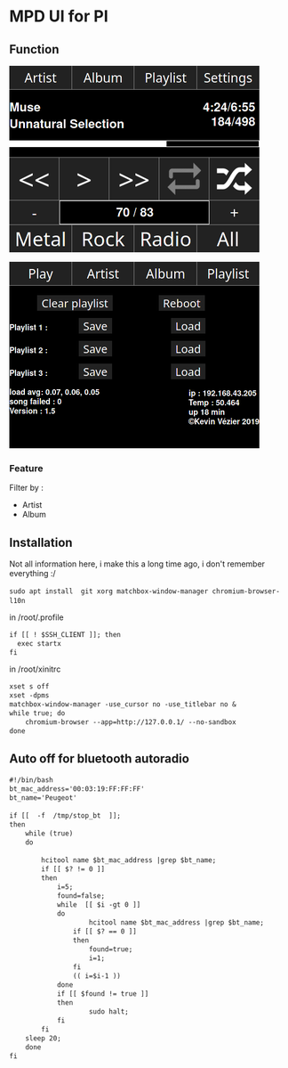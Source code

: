 # MPD UI for PI

## Function

![Home Page](home.png)

![Settings Page](settings.png)

### Feature

Filter by :
 - Artist
 - Album

## Installation

Not all information here, i make this a long time ago, i don't remember everything :/

`sudo apt install  git xorg matchbox-window-manager chromium-browser-l10n`


in /root/.profile
```
if [[ ! $SSH_CLIENT ]]; then
  exec startx
fi

```

in /root/xinitrc
```
xset s off
xset -dpms
matchbox-window-manager -use_cursor no -use_titlebar no &
while true; do
	chromium-browser --app=http://127.0.0.1/ --no-sandbox
done

```



## Auto off for bluetooth autoradio

```
#!/bin/bash
bt_mac_address='00:03:19:FF:FF:FF'
bt_name='Peugeot'

if [[  -f  /tmp/stop_bt  ]];
then
	while (true)
	do
	
		hcitool name $bt_mac_address |grep $bt_name;
		if [[ $? != 0 ]]
		then
			i=5;
			found=false;
			while  [[ $i -gt 0 ]]
			do
			        hcitool name $bt_mac_address |grep $bt_name;
				if [[ $? == 0 ]]
				then
					found=true;
					i=1;
				fi
				(( i=$i-1 ))
			done
			if [[ $found != true ]]
		    then
		            sudo halt;
		    fi
		fi
	sleep 20;
    done
fi

```
